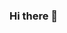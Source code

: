 ### Hi there 👋

<!--
Привет Меня зовут Константин ![](https://user-images.githubusercontent.com/18350557/176309783-0785949b-9127-417c-8b55-ab5a4333674e.gif) ============== ================================================== ================================================== ===================== Backend-разработчик ------------------- Работал администратором автосервиса( 9+ лет ) изучал Python как хоби создал акаунт на GitHub(забросил) со временем понял что больше хочу отдувать своего времени программированию, меня это увлекало и я стал целенаправленно изучать IT-продукты для дальнейшего  смена профессий. И теперь я здесь ! Я в IT !* 🌍 Я живу в солнечной системе * ✉️ Вы можете связаться со мной по адресу [ckammmmm@gmail.com](mailto:ckammmmm@gmail.com)[](mailto:ckammmmm@gmail.com) * 🧠 В НАСТОЯЩЕЕ ВРЕМЯ Я ИЗУЧАЮ:
Фреймворки и библиотеки языка Python, сетевые технологии и программы  🤝 Я открыть к сотрудничеству  пишите 

<a href="https://www.github.com/konstanten-aleksandrovich" target="_blank" rel="noreferrer"><img src="https://img.shields.io/github/followers/konstanten -aleksandrovich?logo=github&style=for-the-badge&color=0891b2&labelColor=1c1917" /></a>

### Навыки


<p align="left">
<a href="https://www.python.org/" target="_blank" rel="noreferrer"><img src="https://raw.githubusercontent.com/ danielcranney/readme-generator/main/public/icons/skills/python-colored.svg" width="36" height="36" alt="Python" /></a> <a href="https:
// flask.palletsprojects.com/en/2.0.x/" target="_blank" rel="noreferrer"><img src="https://raw.githubusercontent.com/danielcranney/readme-generator/main/public/icons /skills/flask-colored.svg" width="36" height="36" alt="Flask" /></a>
<a href="https://www.postgresql.org/" target="_blank " rel="noreferrer"><img src="https:
//raw.githubusercontent.com/danielcranney/readme-generator/main/public/icons/skills/postgresql-colored.svg" width="36" height="36" alt="PostgreSQL" /></a><a href="https://www.mysql.com/" target="_blank" rel="noreferrer"><img src="https://raw.githubusercontent.com/danielcranney/readme-generator/main/ public/icons/skills/mysql-colored.svg" width="36" height="36" alt="MySQL" /></a> <
a href="https://www.djangoproject.com/" цель ="_blank" rel="noreferrer"><img src="https://raw.githubusercontent.com/danielcranney/readme-generator/main/public/icons/skills/django-colored.svg" width="36" height="36" alt="Джанго" /></a>
</p>


### Социальные сети

<p align="left"> <a href="https://discord.com/users/Константин_Александрович#6882" target="_blank" rel="noreferrer"><img src="https:/ /raw.githubusercontent.com/danielcranney/readme-generator/main/public/icons/socials/discord.svg" width="32" height="32" /></a> <a href="https:// www.github.com/https://github.com/konstanten-aleksandrovich" target="_blank" rel="noreferrer"><img src="https://raw.githubusercontent.com/danielcranney/readme-generator/ главная/общедоступные/иконки/социальные/github.svg"ширина="32" высота="32" /></a> </p>

### Значки

<b>Моя статистика на GitHub</b>

<a href="http://www.github.com/konstanten-aleksandrovich"><img src="https://github-readme-streak-stats.herokuapp.com/?user=konstanten-aleksandrovich&stroke=ffffff&background= 1c1917&ring=0891b2&fire=0891b2&currStreakNum=ffffff&currStreakLabel=0891b2&sideNums=ffffff&sideLabels=ffffff&dates=ffffff&hide_border=true" /></a>

<a href="https://github.com/konstanten-aleksandrovich" align="left"><img src="https://github-readme-stats.vercel.app/api/top-langs/?username =konstanten-aleksandrovich&langs_count=10&title_color=0891b2&text_color=ffffff&icon_color=0891b2&bg_color=1c1917&hide_border=true&locale=en&custom_title=Top%20%Languages" alt="Top Languages" /></a>
